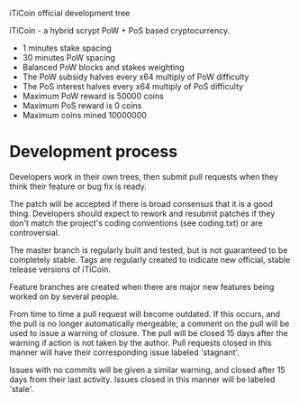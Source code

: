 
iTiCoin official development tree

iTiCoin - a hybrid scrypt PoW + PoS based cryptocurrency.

* 1 minutes stake spacing
* 30 minutes PoW spacing
* Balanced PoW blocks and stakes weighting
* The PoW subsidy halves every x64 multiply of PoW difficulty
* The PoS interest halves every x64 multiply of PoS difficulty
* Maximum PoW reward is 50000 coins
* Maximum PoS reward is 0 coins
* Maximum coins mined 10000000

Development process
===========================

Developers work in their own trees, then submit pull requests when
they think their feature or bug fix is ready.

The patch will be accepted if there is broad consensus that it is a
good thing.  Developers should expect to rework and resubmit patches
if they don't match the project's coding conventions (see coding.txt)
or are controversial.

The master branch is regularly built and tested, but is not guaranteed
to be completely stable. Tags are regularly created to indicate new
official, stable release versions of iTiCoin.

Feature branches are created when there are major new features being
worked on by several people.

From time to time a pull request will become outdated. If this occurs, and
the pull is no longer automatically mergeable; a comment on the pull will
be used to issue a warning of closure. The pull will be closed 15 days
after the warning if action is not taken by the author. Pull requests closed
in this manner will have their corresponding issue labeled 'stagnant'.

Issues with no commits will be given a similar warning, and closed after
15 days from their last activity. Issues closed in this manner will be 
labeled 'stale'.
